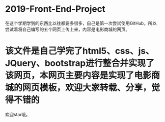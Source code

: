 # 2019-Front-End-Project
在这个学期学到的东西比以往都要多很多，自己是第一次尝试使用GitHub，所以尝试着将自己编写的五个网页上传上来，内容是电影商城的网页。

# 该文件是自己学完了html5、css、js、JQuery、bootstrap进行整合并实现了该网页，本网页主要内容是实现了电影商城的网页模板，欢迎大家转载、分享，觉得不错的
欢迎star哦。
